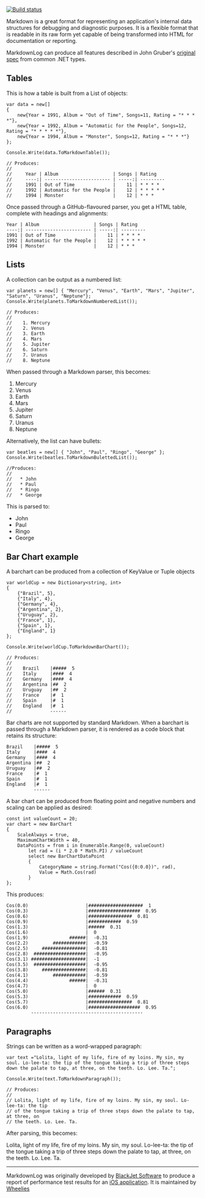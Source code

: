 [![Build status](https://ci.appveyor.com/api/projects/status/utok6islevjr35le)](https://ci.appveyor.com/project/Wheelies/markdownlog)

Markdown is a great format for representing an application's internal data structures for debugging and diagnostic purposes. It is a flexible format that is readable in its raw form yet capable of being transformed into HTML for documentation or reporting.

MarkdownLog can produce all features described in John Gruber's [original spec](http://daringfireball.net/projects/markdown/) from common .NET types.

Tables
------

This is how a table is built from a List of objects:

    var data = new[]
    {
        new{Year = 1991, Album = "Out of Time", Songs=11, Rating = "* * * *"},
        new{Year = 1992, Album = "Automatic for the People", Songs=12, Rating = "* * * * *"},
        new{Year = 1994, Album = "Monster", Songs=12, Rating = "* * *"}
    };

    Console.Write(data.ToMarkdownTable());
    
    // Produces:
    //
    //     Year | Album                    | Songs | Rating   
    //     ----:| ------------------------ | -----:| --------- 
    //     1991 | Out of Time              |    11 | * * * *  
    //     1992 | Automatic for the People |    12 | * * * * *
    //     1994 | Monster                  |    12 | * * *    

Once passed through a GitHub-flavoured parser, you get a HTML table, complete with headings and alignments:

    Year | Album                    | Songs | Rating   
    ----:| ------------------------ | -----:| --------- 
    1991 | Out of Time              |    11 | * * * *  
    1992 | Automatic for the People |    12 | * * * * *
    1994 | Monster                  |    12 | * * *    

Lists
-----

A collection can be output as a numbered list:

    var planets = new[] { "Mercury", "Venus", "Earth", "Mars", "Jupiter", "Saturn", "Uranus", "Neptune"};
    Console.Write(planets.ToMarkdownNumberedList());
    
    // Produces:
    //
    //    1. Mercury
    //    2. Venus
    //    3. Earth
    //    4. Mars
    //    5. Jupiter
    //    6. Saturn
    //    7. Uranus
    //    8. Neptune

When passed through a Markdown parser, this becomes:

   1. Mercury
   2. Venus
   3. Earth
   4. Mars
   5. Jupiter
   6. Saturn
   7. Uranus
   8. Neptune

Alternatively, the list can have bullets:

    var beatles = new[] { "John", "Paul", "Ringo", "George" };
    Console.Write(beatles.ToMarkdownBulettedList());
	
	//Produces:
	//
    //   * John
    //   * Paul
    //   * Ringo
    //   * George

This is parsed to:

   * John
   * Paul
   * Ringo
   * George


Bar Chart example
----------------

A barchart can be produced from a collection of KeyValue or Tuple objects

    var worldCup = new Dictionary<string, int>
    {
        {"Brazil", 5},
        {"Italy", 4},
        {"Germany", 4},
        {"Argentina", 2},
        {"Uruguay", 2},
        {"France", 1},
        {"Spain", 1},
        {"England", 1}
    };

    Console.Write(worldCup.ToMarkdownBarChart());
    
    // Produces:
    //
    //    Brazil    |#####  5
    //    Italy     |####  4
    //    Germany   |####  4
    //    Argentina |##  2
    //    Uruguay   |##  2
    //    France    |#  1
    //    Spain     |#  1
    //    England   |#  1
    //              ------

Bar charts are not supported by standard Markdown. When a barchart is passed through a Markdown parser, it is rendered as a code block that retains its structure:

    Brazil    |#####  5
    Italy     |####  4
    Germany   |####  4
    Argentina |##  2
    Uruguay   |##  2
    France    |#  1
    Spain     |#  1
    England   |#  1
              ------

A bar chart can be produced from floating point and negative numbers and scaling can be applied as desired:


    const int valueCount = 20;
    var chart = new BarChart
    {
        ScaleAlways = true,
        MaximumChartWidth = 40,
        DataPoints = from i in Enumerable.Range(0, valueCount)
            let rad = (i * 2.0 * Math.PI) / valueCount
            select new BarChartDataPoint
            {
                CategoryName = string.Format("Cos({0:0.0})", rad),
                Value = Math.Cos(rad)
            }
    };

This produces:

    Cos(0.0)                     |####################  1
    Cos(0.3)                     |###################  0.95
    Cos(0.6)                     |################  0.81
    Cos(0.9)                     |############  0.59
    Cos(1.3)                     |######  0.31
    Cos(1.6)                     |  0
    Cos(1.9)               ######|  -0.31
    Cos(2.2)         ############|  -0.59
    Cos(2.5)     ################|  -0.81
    Cos(2.8)  ###################|  -0.95
    Cos(3.1) ####################|  -1
    Cos(3.5)  ###################|  -0.95
    Cos(3.8)     ################|  -0.81
    Cos(4.1)         ############|  -0.59
    Cos(4.4)               ######|  -0.31
    Cos(4.7)                     |  0
    Cos(5.0)                     |######  0.31
    Cos(5.3)                     |############  0.59
    Cos(5.7)                     |################  0.81
    Cos(6.0)                     |###################  0.95
             -----------------------------------------

Paragraphs
----------

Strings can be written as a word-wrapped paragraph:

    var text ="Lolita, light of my life, fire of my loins. My sin, my soul. Lo-lee-ta: the tip of the tongue taking a trip of three steps down the palate to tap, at three, on the teeth. Lo. Lee. Ta.";
    
    Console.Write(text.ToMarkdownParagraph());

    // Produces:
	//
	// Lolita, light of my life, fire of my loins. My sin, my soul. Lo-lee-ta: the tip 
    // of the tongue taking a trip of three steps down the palate to tap, at three, on 
    // the teeth. Lo. Lee. Ta.

After parsing, this becomes:

Lolita, light of my life, fire of my loins. My sin, my soul. Lo-lee-ta: the tip 
of the tongue taking a trip of three steps down the palate to tap, at three, on 
the teeth. Lo. Lee. Ta.

---

MarkdownLog was originally developed by [BlackJet Software](http://blackjetsoftware.com) to produce a report of performance test results for an [iOS application](http://shoppingukapp.com/). It is maintained by [Wheelies](https://github.com/Wheelies)